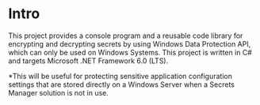 Intro
=====
This project provides a console program and a reusable code library for encrypting and decrypting secrets by using Windows Data Protection API, which can only be used on Windows Systems.
This project is written in C# and targets Microsoft .NET Framework 6.0 (LTS). 

*This will be useful for protecting sensitive application configuration settings that are stored directly on a Windows Server when a Secrets Manager solution is not in use.